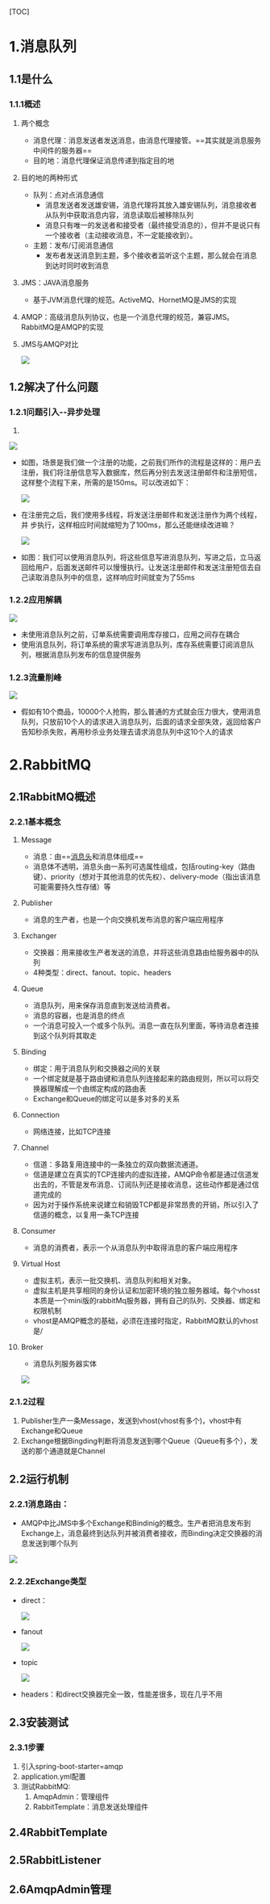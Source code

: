 [TOC]

# 1.消息队列

## 1.1是什么

### 1.1.1概述

1. 两个概念

   - 消息代理：消息发送者发送消息，由消息代理接管。==其实就是消息服务中间件的服务器==
   - 目的地：消息代理保证消息传递到指定目的地

2. 目的地的两种形式

   - 队列：点对点消息通信
     - 消息发送者发送雄安锡，消息代理将其放入雄安锡队列，消息接收者从队列中获取消息内容，消息读取后被移除队列
     - 消息只有唯一的发送者和接受者（最终接受消息的），但并不是说只有一个接收者（主动接收消息，不一定能接收到）。
   - 主题：发布/订阅消息通信
     - 发布者发送消息到主题，多个接收者监听这个主题，那么就会在消息到达时同时收到消息

3. JMS：JAVA消息服务

   - 基于JVM消息代理的规范。ActiveMQ、HornetMQ是JMS的实现

4. AMQP：高级消息队列协议，也是一个消息代理的规范，兼容JMS。 RabbitMQ是AMQP的实现

5. JMS与AMQP对比

   ![](../Images/1554615579819.png)

## 1.2解决了什么问题

### 1.2.1问题引入--异步处理

1. 

![](../Images/1554539106949.png)

- 如图，场景是我们做一个注册的功能，之前我们所作的流程是这样的：用户去注册，我们将注册信息写入数据库，然后再分别去发送注册邮件和注册短信，这样整个流程下来，所需的是150ms。可以改进如下：

  ![](../Images/1554539247119.png)

- 在注册完之后，我们使用多线程，将发送注册邮件和发送注册作为两个线程，并 步执行，这样相应时间就缩短为了100ms，那么还能继续改进嘛？

  ![](../Images/1554539458895.png)

- 如图：我们可以使用消息队列，将这些信息写进消息队列，写进之后，立马返回给用户，后面发送邮件可以慢慢执行。让发送注册邮件和发送注册短信去自己读取消息队列中的信息，这样响应时间就变为了55ms

### 1.2.2应用解耦

![](../Images/1554539761407.png)

- 未使用消息队列之前，订单系统需要调用库存接口，应用之间存在耦合
- 使用消息队列，将订单系统的需求写进消息队列，库存系统需要订阅消息队列，根据消息队列发布的信息提供服务

### 1.2.3流量削峰

![](../Images/1554539802357.png)

- 假如有10个商品，10000个人抢购，那么普通的方式就会压力很大，使用消息队列，只放前10个人的请求进入消息队列，后面的请求全部失效，返回给客户告知秒杀失败，再用秒杀业务处理去请求消息队列中这10个人的请求

# 2.RabbitMQ

## 2.1RabbitMQ概述

### 2.2.1基本概念

1. Message

   - 消息：由==<u>消息头</u>和消息体组成==
   - 消息体不透明，消息头由一系列可选属性组成，包括routing-key（路由键）、priority（想对于其他消息的优先权）、delivery-mode（指出该消息可能需要持久性存储）等

2. Publisher

   - 消息的生产者，也是一个向交换机发布消息的客户端应用程序

3. Exchanger

   - 交换器：用来接收生产者发送的消息，并将这些消息路由给服务器中的队列
   - 4种类型：direct、fanout、topic、headers

4. Queue

   - 消息队列，用来保存消息直到发送给消费者。
   - 消息的容器，也是消息的终点
   - 一个消息可投入一个或多个队列。消息一直在队列里面，等待消息者连接到这个队列将其取走

5. Binding

   - 绑定：用于消息队列和交换器之间的关联
   - 一个绑定就是基于路由键和消息队列连接起来的路由规则，所以可以将交换器理解成一个由绑定构成的路由表
   - Exchange和Queue的绑定可以是多对多的关系

6. Connection

   - 网络连接，比如TCP连接

7. Channel

   - 信道：多路复用连接中的一条独立的双向数据流通道。
   - 信道是建立在真实的TCP连接内的虚拟连接，AMQP命令都是通过信道发出去的，不管是发布消息、订阅队列还是接收消息，这些动作都是通过信道完成的
   - 因为对于操作系统来说建立和销毁TCP都是非常昂贵的开销，所以引入了信道的概念，以复用一条TCP连接

8. Consumer

   - 消息的消费者，表示一个从消息队列中取得消息的客户端应用程序

9. Virtual Host

   - 虚拟主机，表示一批交换机、消息队列和相关对象。
   - 虚拟主机是共享相同的身份认证和加密环境的独立服务器域。每个vhosst本质是一个mini版的rabbitMq服务器，拥有自己的队列、交换器、绑定和权限机制
   - vhost是AMQP概念的基础，必须在连接时指定，RabbitMQ默认的vhost是/

10. Broker

    - 消息队列服务器实体

    

     ![](../Images/1554617772748.png)

### 2.1.2过程

1. Publisher生产一条Message，发送到vhost(vhost有多个)，vhost中有Exchange和Queue
2. Exchange根据Bingding判断将消息发送到哪个Queue（Queue有多个），发送的那个通道就是Channel

## 2.2运行机制

### 2.2.1消息路由：

- AMQP中比JMS中多个Exchange和Bindinig的概念。生产者把消息发布到Exchange上，消息最终到达队列并被消费者接收，而Binding决定交换器的消息发送到哪个队列

![](../Images/1554618208703.png)



### 2.2.2Exchange类型

- direct：

  ![](../Images/1554618610671.png)

- fanout

   ![](../Images/1554618728282.png)

- topic

  ![](../Images/1554618788613.png)

- headers：和direct交换器完全一致，性能差很多，现在几乎不用

## 2.3安装测试

### 2.3.1步骤

1. 引入spring-boot-starter=amqp
2. application.yml配置
3. 测试RabbitMQ:
   1. AmqpAdmin：管理组件
   2. RabbitTemplate：消息发送处理组件

## 2.4RabbitTemplate

## 2.5RabbitListener

## 2.6AmqpAdmin管理


